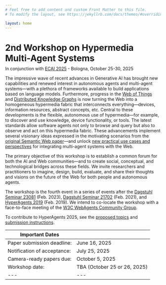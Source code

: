 ```yaml
---
# Feel free to add content and custom Front Matter to this file.
# To modify the layout, see https://jekyllrb.com/docs/themes/#overriding-theme-defaults

layout: home
---
```

<h1>2nd Workshop on Hypermedia Multi-Agent Systems</h1>

<div style="margin-top: -10px;">
	<p>In conjunction with <a href="https://ecai2025.org/" target="_blank">ECAI 2025</a> - Bologna, October 25-30, 2025</p>
</div>

The impressive wave of recent advances in Generative AI has brought new capabilities and renewed interest in autonomous agents and multi-agent systems—with a plethora of frameworks available to build applications based on language models. Furthermore, progress in the [Web of Things](https://www.w3.org/WoT/wg/) and [Distributed Knowledge Graphs](https://cost-dkg.eu/) is now turning the Web into a homogeneous hypermedia fabric that interconnects everything—devices, information resources, abstract concepts, etc. Central to these developments is the flexible, autonomous use of hypermedia—for example, to discover and use knowledge, device functionality, or tools. The latest standards allow software agents not only to browse and query but also to observe and act on this hypermedia fabric. These advancements implement several visionary ideas expressed in the motivating scenarios from the [original Semantic Web paper](https://doi.org/10.1145/3591366.3591376)—and unlock [new practical use cases and perspectives](https://dl.acm.org/doi/abs/10.5555/3306127.3331893) for integrating multi-agent systems with the Web.

The primary objective of this workshop is to establish a common forum for both the AI and Web communities—and to create social, conceptual, and technological bridges across these fields. We invite researchers and practitioners to imagine, design, build, evaluate, and share their thoughts and visions on the future of the Web for both people and autonomous agents.

The workshop is the fourth event in a series of events after the [Dagstuhl Seminar 23081](https://www.dagstuhl.de/23081) (Feb. 2023), [Dagstuhl Seminar 21702](https://www.dagstuhl.de/21072) (Feb. 2021), and [HyperAgents 2019](http://www2019.hyperagents.org) (Feb. 2019). We intend to co-locate the workshop with a face-to-face meeting of the [W3C WebAgents Community Group](https://www.w3.org/community/webagents/).


To contribute to HyperAgents 2025, see the [proposed topics](topics/) and [submission instructions](submissions/).

<!-- The preliminary [workshop program](/program/) is now available. -->


| Important Dates ||
|---|---|
| Paper submission deadline: | June 16, 2025 |
| Notification of acceptance: | July 25, 2025 |
| Camera-ready papers due: | October 5, 2025 |
| Workshop date: | TBA (October 25 or 26, 2025) |
|---|---|